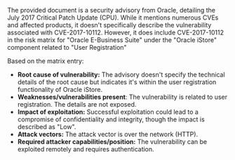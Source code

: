 The provided document is a security advisory from Oracle, detailing the July 2017 Critical Patch Update (CPU). While it mentions numerous CVEs and affected products, it doesn't specifically describe the vulnerability associated with CVE-2017-10112. However, it does include CVE-2017-10112 in the risk matrix for "Oracle E-Business Suite" under the "Oracle iStore" component related to "User Registration"

Based on the matrix entry:

- **Root cause of vulnerability:**  The advisory doesn't specify the technical details of the root cause but indicates it's within the user registration functionality of Oracle iStore.
- **Weaknesses/vulnerabilities present**: The vulnerability is related to user registration. The details are not exposed.
- **Impact of exploitation:** Successful exploitation could lead to a compromise of confidentiality and integrity, though the impact is described as "Low".
- **Attack vectors:** The attack vector is over the network (HTTP).
- **Required attacker capabilities/position:** The vulnerability can be exploited remotely and requires authentication.